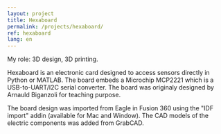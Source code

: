 ```yaml
---
layout: project
title: Hexaboard
permalink: /projects/hexaboard/
ref: hexaboard
lang: en
---
```


My role: 3D design, 3D printing.

Hexaboard is an electronic card designed to access sensors directly in Python or MATLAB. The board embeds a Microchip MCP2221 which is a USB-to-UART/I2C serial converter. The board was originaly designed by Arnauld Biganzoli for teaching purpose.

The board design was imported from Eagle in Fusion 360 using the "IDF import" addin (available for Mac and Window). The CAD models of the electric components was added from GrabCAD.